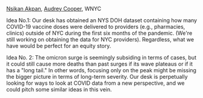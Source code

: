[Nsikan Akpan](https://www.wnyc.org/people/nsikan-akpan/), [Audrey Cooper](https://www.linkedin.com/in/audreyanncooper/), WNYC

Idea No.1: Our desk has obtained an NYS DOH dataset containing how many COVID-19 vaccine doses were delivered to providers (e.g., pharmacies, clinics) outside of NYC during the first six months of the pandemic. (We're still working on obtaining the data for NYC providers). Regardless, what we have would be perfect for an equity story.

Idea No. 2: The omicron surge is seemingly subsiding in terms of cases, but it could still cause more deaths than past surges if its wave plateaus or if it has a "long tail." In other words, focusing only on the peak might be missing the bigger picture in terms of long-term severity. Our desk is perpetually looking for ways to look at COVID data from a new perspective, and we could pitch some similar ideas in this vein.
